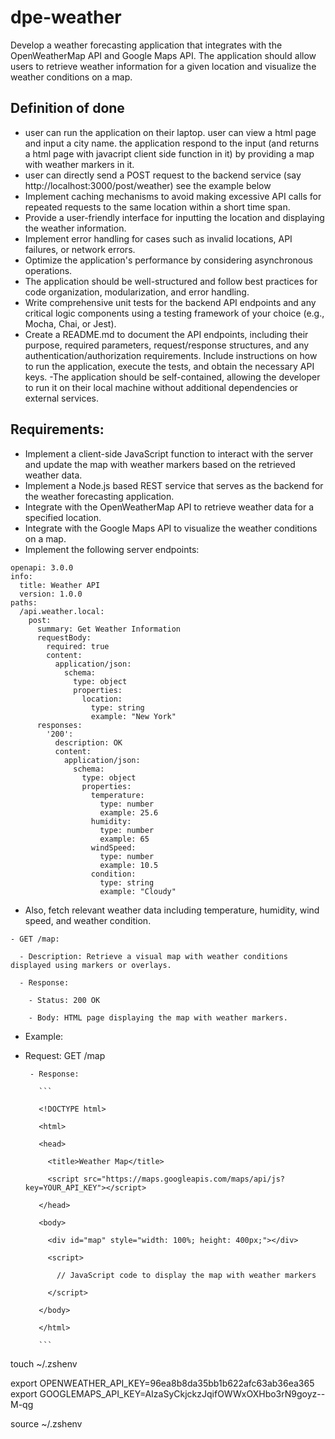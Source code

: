 # dpe-weather

Develop a weather forecasting application that integrates with the OpenWeatherMap API and Google Maps API. The application should allow users to retrieve weather information for a given location and visualize the weather conditions on a map.

## Definition of done

- user can run the application on their laptop. user can view a html page and input a city name. the application respond to the input (and returns a html page with javacript client side function in it) by providing a map with weather markers in it.
- user can directly send a POST request to the backend service (say http://localhost:3000/post/weather) see the example below
- Implement caching mechanisms to avoid making excessive API calls for repeated requests to the same location within a short time span.
- Provide a user-friendly interface for inputting the location and displaying the weather information.
- Implement error handling for cases such as invalid locations, API failures, or network errors.
- Optimize the application's performance by considering asynchronous operations.
- The application should be well-structured and follow best practices for code organization, modularization, and error handling.
- Write comprehensive unit tests for the backend API endpoints and any critical logic components using a testing framework of your choice (e.g., Mocha, Chai, or Jest).
- Create a README.md to document the API endpoints, including their purpose, required parameters, request/response structures, and any authentication/authorization requirements.
  Include instructions on how to run the application, execute the tests, and obtain the necessary API keys.
  -The application should be self-contained, allowing the developer to run it on their local machine without additional dependencies or external services.

## Requirements:

- Implement a client-side JavaScript function to interact with the server and update the map with weather markers based on the retrieved weather data.
- Implement a Node.js based REST service that serves as the backend for the weather forecasting application.
- Integrate with the OpenWeatherMap API to retrieve weather data for a specified location.
- Integrate with the Google Maps API to visualize the weather conditions on a map.
- Implement the following server endpoints:

```
openapi: 3.0.0
info:
  title: Weather API
  version: 1.0.0
paths:
  /api.weather.local:
    post:
      summary: Get Weather Information
      requestBody:
        required: true
        content:
          application/json:
            schema:
              type: object
              properties:
                location:
                  type: string
                  example: "New York"
      responses:
        '200':
          description: OK
          content:
            application/json:
              schema:
                type: object
                properties:
                  temperature:
                    type: number
                    example: 25.6
                  humidity:
                    type: number
                    example: 65
                  windSpeed:
                    type: number
                    example: 10.5
                  condition:
                    type: string
                    example: "Cloudy"
```

- Also, fetch relevant weather data including temperature, humidity, wind speed, and weather condition.

```
- GET /map:

  - Description: Retrieve a visual map with weather conditions displayed using markers or overlays.

  - Response:

    - Status: 200 OK

    - Body: HTML page displaying the map with weather markers.
```

- Example:

- Request: GET /map

       - Response:

         ```

         <!DOCTYPE html>

         <html>

         <head>

           <title>Weather Map</title>

           <script src="https://maps.googleapis.com/maps/api/js?key=YOUR_API_KEY"></script>

         </head>

         <body>

           <div id="map" style="width: 100%; height: 400px;"></div>

           <script>

             // JavaScript code to display the map with weather markers

           </script>

         </body>

         </html>

         ```

touch ~/.zshenv

export OPENWEATHER_API_KEY=96ea8b8da35bb1b622afc63ab36ea365
export GOOGLEMAPS_API_KEY=AIzaSyCkjckzJqifOWWxOXHbo3rN9goyz--M-qg

source ~/.zshenv
